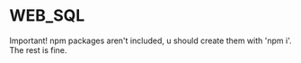 # WEB_SQL

Important! npm packages aren't included, u should create them with 'npm i'. The rest is fine.